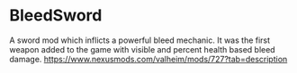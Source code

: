 # BleedSword
A sword mod which inflicts a powerful bleed mechanic. It was the first weapon added to the game with visible and percent health based bleed damage.
https://www.nexusmods.com/valheim/mods/727?tab=description
